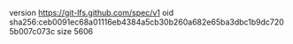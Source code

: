 version https://git-lfs.github.com/spec/v1
oid sha256:ceb0091ec68a01116eb4384a5cb30b260a682e65ba3dbc1b9dc7205b007c073c
size 5606

